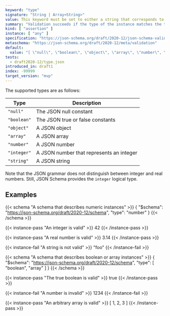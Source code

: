```yaml
---
keyword: "type"
signature: "String | Array<String>"
value: This keyword must be set to either a string that corresponds to one of the supported types, or a *non-empty* array of unique strings that correspond to one of the supported types
summary: "Validation succeeds if the type of the instance matches the type represented by the given type, or matches at least one of the given types."
kind: [ "assertion" ]
instance: [ "any" ]
specification: "https://json-schema.org/draft/2020-12/json-schema-validation.html#section-6.1.1"
metaschema: "https://json-schema.org/draft/2020-12/meta/validation"
default:
  value: "[ \"null\", \"boolean\", \"object\", \"array\", \"number\", \"string\" ]"
tests:
  - draft2020-12/type.json
introduced_in: draft1
index: -99999
target_version: "mvp"
---
```


The supported types are as follows:

| Type        | Description                              |
|-------------|------------------------------------------|
| `"null"`    | The JSON null constant                   |
| `"boolean"` | The JSON true or false constants         |
| `"object"`  | A JSON object                            |
| `"array"`   | A JSON array                             |
| `"number"`  | A JSON number                            |
| `"integer"` | A JSON number that represents an integer |
| `"string"`  | A JSON string                            |

Note that the JSON grammar does not distinguish between integer and real
numbers. Still, JSON Schema provides the `integer` logical type.

## Examples

{{< schema "A schema that describes numeric instances" >}}
{
  "$schema": "https://json-schema.org/draft/2020-12/schema",
  "type": "number"
}
{{< /schema >}}

{{< instance-pass "An integer is valid" >}}
42
{{< /instance-pass >}}

{{< instance-pass "A real number is valid" >}}
3.14
{{< /instance-pass >}}

{{< instance-fail "A string is not valid" >}}
"foo"
{{< /instance-fail >}}

{{< schema "A schema that describes boolean or array instances" >}}
{
  "$schema": "https://json-schema.org/draft/2020-12/schema",
  "type": [ "boolean", "array" ]
}
{{< /schema >}}

{{< instance-pass "The true boolean is valid" >}}
true
{{< /instance-pass >}}

{{< instance-fail "A number is invalid" >}}
1234
{{< /instance-fail >}}

{{< instance-pass "An arbitrary array is valid" >}}
[ 1, 2, 3 ]
{{< /instance-pass >}}
